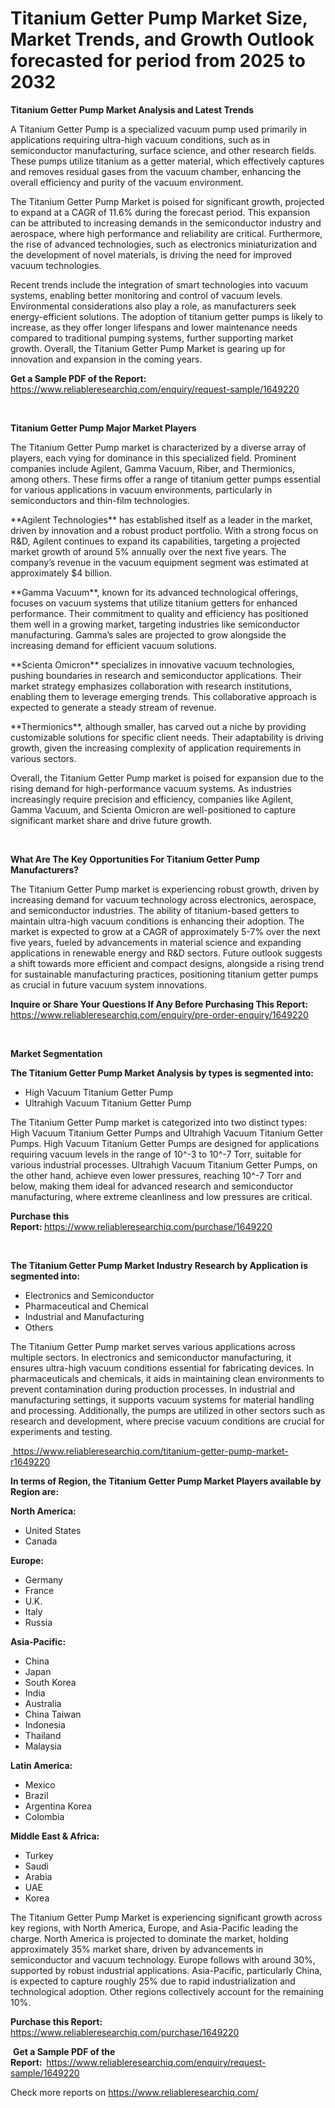 <p><h1>Titanium Getter Pump Market Size, Market Trends, and Growth Outlook forecasted for period from 2025 to 2032</h1></p><p><strong>Titanium Getter Pump Market Analysis and Latest Trends</strong></p>
<p><p>A Titanium Getter Pump is a specialized vacuum pump used primarily in applications requiring ultra-high vacuum conditions, such as in semiconductor manufacturing, surface science, and other research fields. These pumps utilize titanium as a getter material, which effectively captures and removes residual gases from the vacuum chamber, enhancing the overall efficiency and purity of the vacuum environment.</p><p>The Titanium Getter Pump Market is poised for significant growth, projected to expand at a CAGR of 11.6% during the forecast period. This expansion can be attributed to increasing demands in the semiconductor industry and aerospace, where high performance and reliability are critical. Furthermore, the rise of advanced technologies, such as electronics miniaturization and the development of novel materials, is driving the need for improved vacuum technologies.</p><p>Recent trends include the integration of smart technologies into vacuum systems, enabling better monitoring and control of vacuum levels. Environmental considerations also play a role, as manufacturers seek energy-efficient solutions. The adoption of titanium getter pumps is likely to increase, as they offer longer lifespans and lower maintenance needs compared to traditional pumping systems, further supporting market growth. Overall, the Titanium Getter Pump Market is gearing up for innovation and expansion in the coming years.</p></p>
<p><strong>Get a Sample PDF of the Report:&nbsp;</strong> <a href="https://www.reliableresearchiq.com/enquiry/request-sample/1649220?utm_campaign=2267&utm_medium=2&utm_source=Github&utm_content=ia&utm_term=18022025&utm_id=titanium-getter-pump">https://www.reliableresearchiq.com/enquiry/request-sample/1649220</a></p>
<p>&nbsp;</p>
<p><strong>Titanium Getter Pump Major Market Players</strong></p>
<p><p>The Titanium Getter Pump market is characterized by a diverse array of players, each vying for dominance in this specialized field. Prominent companies include Agilent, Gamma Vacuum, Riber, and Thermionics, among others. These firms offer a range of titanium getter pumps essential for various applications in vacuum environments, particularly in semiconductors and thin-film technologies.</p><p>**Agilent Technologies** has established itself as a leader in the market, driven by innovation and a robust product portfolio. With a strong focus on R&D, Agilent continues to expand its capabilities, targeting a projected market growth of around 5% annually over the next five years. The company’s revenue in the vacuum equipment segment was estimated at approximately $4 billion.</p><p>**Gamma Vacuum**, known for its advanced technological offerings, focuses on vacuum systems that utilize titanium getters for enhanced performance. Their commitment to quality and efficiency has positioned them well in a growing market, targeting industries like semiconductor manufacturing. Gamma’s sales are projected to grow alongside the increasing demand for efficient vacuum solutions.</p><p>**Scienta Omicron** specializes in innovative vacuum technologies, pushing boundaries in research and semiconductor applications. Their market strategy emphasizes collaboration with research institutions, enabling them to leverage emerging trends. This collaborative approach is expected to generate a steady stream of revenue.</p><p>**Thermionics**, although smaller, has carved out a niche by providing customizable solutions for specific client needs. Their adaptability is driving growth, given the increasing complexity of application requirements in various sectors.</p><p>Overall, the Titanium Getter Pump market is poised for expansion due to the rising demand for high-performance vacuum systems. As industries increasingly require precision and efficiency, companies like Agilent, Gamma Vacuum, and Scienta Omicron are well-positioned to capture significant market share and drive future growth.</p></p>
<p>&nbsp;</p>
<p><strong>What Are The Key Opportunities For Titanium Getter Pump Manufacturers?</strong></p>
<p><p>The Titanium Getter Pump market is experiencing robust growth, driven by increasing demand for vacuum technology across electronics, aerospace, and semiconductor industries. The ability of titanium-based getters to maintain ultra-high vacuum conditions is enhancing their adoption. The market is expected to grow at a CAGR of approximately 5-7% over the next five years, fueled by advancements in material science and expanding applications in renewable energy and R&D sectors. Future outlook suggests a shift towards more efficient and compact designs, alongside a rising trend for sustainable manufacturing practices, positioning titanium getter pumps as crucial in future vacuum system innovations.</p></p>
<p><strong>Inquire or Share Your Questions If Any Before Purchasing This Report:</strong> <a href="https://www.reliableresearchiq.com/enquiry/pre-order-enquiry/1649220?utm_campaign=2267&utm_medium=2&utm_source=Github&utm_content=ia&utm_term=18022025&utm_id=titanium-getter-pump">https://www.reliableresearchiq.com/enquiry/pre-order-enquiry/1649220</a></p>
<p>&nbsp;</p>
<p><strong>Market Segmentation</strong></p>
<p><strong>The Titanium Getter Pump Market Analysis by types is segmented into:</strong></p>
<p><ul><li>High Vacuum Titanium Getter Pump</li><li>Ultrahigh Vacuum Titanium Getter Pump</li></ul></p>
<p><p>The Titanium Getter Pump market is categorized into two distinct types: High Vacuum Titanium Getter Pumps and Ultrahigh Vacuum Titanium Getter Pumps. High Vacuum Titanium Getter Pumps are designed for applications requiring vacuum levels in the range of 10^-3 to 10^-7 Torr, suitable for various industrial processes. Ultrahigh Vacuum Titanium Getter Pumps, on the other hand, achieve even lower pressures, reaching 10^-7 Torr and below, making them ideal for advanced research and semiconductor manufacturing, where extreme cleanliness and low pressures are critical.</p></p>
<p><strong>Purchase this Report:&nbsp;</strong><a href="https://www.reliableresearchiq.com/purchase/1649220?utm_campaign=2267&utm_medium=2&utm_source=Github&utm_content=ia&utm_term=18022025&utm_id=titanium-getter-pump">https://www.reliableresearchiq.com/purchase/1649220</a></p>
<p>&nbsp;</p>
<p><strong>The Titanium Getter Pump Market Industry Research by Application is segmented into:</strong></p>
<p><ul><li>Electronics and Semiconductor</li><li>Pharmaceutical and Chemical</li><li>Industrial and Manufacturing</li><li>Others</li></ul></p>
<p><p>The Titanium Getter Pump market serves various applications across multiple sectors. In electronics and semiconductor manufacturing, it ensures ultra-high vacuum conditions essential for fabricating devices. In pharmaceuticals and chemicals, it aids in maintaining clean environments to prevent contamination during production processes. In industrial and manufacturing settings, it supports vacuum systems for material handling and processing. Additionally, the pumps are utilized in other sectors such as research and development, where precise vacuum conditions are crucial for experiments and testing.</p></p>
<p><a href="https://www.reliableresearchiq.com/titanium-getter-pump-market-r1649220?utm_campaign=2267&utm_medium=2&utm_source=Github&utm_content=ia&utm_term=18022025&utm_id=titanium-getter-pump">&nbsp;https://www.reliableresearchiq.com/titanium-getter-pump-market-r1649220</a></p>
<p><strong>In terms of Region, the Titanium Getter Pump Market Players available by Region are:</strong></p>
<p>
    <p> <strong> North America: </strong>
        <ul>
            <li>United States</li>
            <li>Canada</li>
        </ul>
        </p> 
    <p> <strong> Europe: </strong>
        <ul>
            <li>Germany</li>
            <li>France</li>
            <li>U.K.</li>
            <li>Italy</li>
            <li>Russia</li>
        </ul>
        </p> 
    <p> <strong> Asia-Pacific: </strong>
        <ul>
            <li>China</li>
            <li>Japan</li>
            <li>South Korea</li>
            <li>India</li>
            <li>Australia</li>
            <li>China Taiwan</li>
            <li>Indonesia</li>
            <li>Thailand</li>
            <li>Malaysia</li>
        </ul>
        </p> 
    <p> <strong> Latin America: </strong>
        <ul>
            <li>Mexico</li>
            <li>Brazil</li>
            <li>Argentina Korea</li>
            <li>Colombia</li>
        </ul>
        </p> 
    <p> <strong> Middle East & Africa: </strong>
        <ul>
            <li>Turkey</li>
            <li>Saudi</li>
            <li>Arabia</li>
            <li>UAE</li>
            <li>Korea</li>
        </ul>
    </p>
    </p>
<p><p>The Titanium Getter Pump Market is experiencing significant growth across key regions, with North America, Europe, and Asia-Pacific leading the charge. North America is projected to dominate the market, holding approximately 35% market share, driven by advancements in semiconductor and vacuum technology. Europe follows with around 30%, supported by robust industrial applications. Asia-Pacific, particularly China, is expected to capture roughly 25% due to rapid industrialization and technological adoption. Other regions collectively account for the remaining 10%.</p></p>
<p><strong>Purchase this Report: </strong><a href="https://www.reliableresearchiq.com/purchase/1649220?utm_campaign=2267&utm_medium=2&utm_source=Github&utm_content=ia&utm_term=18022025&utm_id=titanium-getter-pump">https://www.reliableresearchiq.com/purchase/1649220</a></p>
<p>&nbsp;<strong>Get a Sample PDF of the Report:&nbsp;&nbsp;</strong><a href="https://www.reliableresearchiq.com/enquiry/request-sample/1649220?utm_campaign=2267&utm_medium=2&utm_source=Github&utm_content=ia&utm_term=18022025&utm_id=titanium-getter-pump">https://www.reliableresearchiq.com/enquiry/request-sample/1649220</a></p>
<p><strong></strong></p>
<p>Check more reports on <a href="https://www.reliableresearchiq.com/?utm_campaign=2267&utm_medium=2&utm_source=Github&utm_content=ia&utm_term=18022025&utm_id=titanium-getter-pump">https://www.reliableresearchiq.com/</a></p>